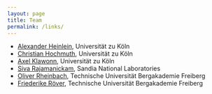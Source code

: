 ```yaml
---
layout: page
title: Team
permalink: /links/
---
```


* <a href="https://sites.google.com/site/heinleinlein/" target="_blank">Alexander Heinlein</a>, Universität zu Köln
* <a href="http://www.numerik.uni-koeln.de/14064.html" target="_blank">Christian Hochmuth</a>, Universität zu Köln
* <a href="http://www.numerik.uni-koeln.de" target="_blank">Axel Klawonn</a>, Universität zu Köln
* <a href="http://www.cs.sandia.gov/~srajama/index.html" target="_blank">Siva Rajamanickam</a>, Sandia National Laboratories
* <a href="http://www.mathe.tu-freiberg.de/nmo/mitarbeiter/oliver-rheinbach/kontakt" target="_blank">Oliver Rheinbach</a>, Technische Universität Bergakademie Freiberg
*  <a href="http://www.mathe.tu-freiberg.de/nmo/mitarbeiter/friederike-roever" target="_blank">Friederike Röver</a>, Technische Universität Bergakademie Freiberg
